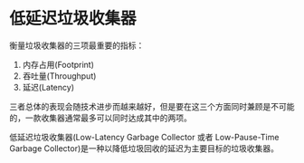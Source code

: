 # 低延迟垃圾收集器

衡量垃圾收集器的三项最重要的指标：

1. 内存占用(Footprint)
2. 吞吐量(Throughput)
3. 延迟(Latency)

三者总体的表现会随技术进步而越来越好，但是要在这三个方面同时兼顾是不可能的，一款收集器通常最多可以同时达成其中的两项。

低延迟垃圾收集器(Low-Latency Garbage Collector 或者 Low-Pause-Time Garbage Collector)是一种以降低垃圾回收的延迟为主要目标的垃圾收集器。
